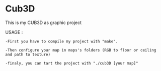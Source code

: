 # Cub3D

  This is my CUB3D as graphic project


USAGE : 

    -First you have to compile my project with "make".
    
    -Then configure your map in maps's folders (RGB to floor or ceiling and path to texture)
    
    -finaly, you can tart the project with "./cub3D [your map]"
  
